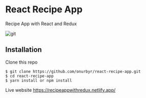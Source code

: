 # React Recipe App

Recipe App with React and Redux

![git](https://user-images.githubusercontent.com/61909278/176457346-abe7432d-3036-4efa-a915-942e10d1097e.png)


## Installation
Clone this repo
```
$ git clone https://github.com/onurbyr/react-recipe-app.git
$ cd react-recipe-app
$ yarn install or npm install
```
Live website https://recipeappwithredux.netlify.app/
